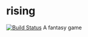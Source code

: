 # rising
[![Build Status](https://travis-ci.org/onima/rising.svg?branch=travis)](https://travis-ci.org/onima/rising)
A fantasy game
